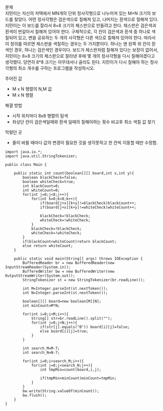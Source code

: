 문제 
</br>
지민이는 자신의 저택에서 MN개의 단위 정사각형으로 나누어져 있는 M×N 크기의 보드를 찾았다. 어떤 정사각형은 검은색으로 칠해져 있고, 나머지는 흰색으로 칠해져 있다. 지민이는 이 보드를 잘라서 8×8 크기의 체스판으로 만들려고 한다.
체스판은 검은색과 흰색이 번갈아서 칠해져 있어야 한다. 구체적으로, 각 칸이 검은색과 흰색 중 하나로 색칠되어 있고, 변을 공유하는 두 개의 사각형은 다른 색으로 칠해져 있어야 한다. 따라서 이 정의를 따르면 체스판을 색칠하는 경우는 두 가지뿐이다. 하나는 맨 왼쪽 위 칸이 흰색인 경우, 하나는 검은색인 경우이다.
보드가 체스판처럼 칠해져 있다는 보장이 없어서, 지민이는 8×8 크기의 체스판으로 잘라낸 후에 몇 개의 정사각형을 다시 칠해야겠다고 생각했다. 당연히 8*8 크기는 아무데서나 골라도 된다. 지민이가 다시 칠해야 하는 정사각형의 최소 개수를 구하는 프로그램을 작성하시오.

주어진 값
- M x N 행렬의 N,M 값
- M x N 행렬

해결 방법
- 시작 위치마다 8x8 행렬의 탐색
- 좌상단 칸이 검은색일때와 흰색 일때의 칠해야하는 횟수 비교후 최소 색칠 값 찾기

막혔던 곳
- 줄이 바뀔 때마다 값의 변경이 필요한 것을 생각못하고 한 칸씩 이동할 때만 수정함.

```
import java.io.*;
import java.util.StringTokenizer;

public class Main {

    public static int count(boolean[][] board,int x,int y){
        boolean blackCheck=false;
        boolean whiteCheck=true;
        int blackCount=0;
        int whiteCount=0;
        for(int j=0;j<8;j++){
            for(int k=0;k<8;k++){
                if(board[j+x][k+y]!=blackCheck)blackCount++;
                if(board[j+x][k+y]!=whiteCheck)whiteCount++;

                blackCheck=!blackCheck;
                whiteCheck=!whiteCheck;
            }
            blackCheck=!blackCheck;
            whiteCheck=!whiteCheck;
        }
        if(blackCount<whiteCount)return blackCount;
        else return whiteCount;
    }

    public static void main(String[] args) throws IOException {
        BufferedReader br = new BufferedReader(new InputStreamReader(System.in));
        BufferedWriter bw = new BufferedWriter(new OutputStreamWriter(System.out));
        StringTokenizer st = new StringTokenizer(br.readLine());

        int M=Integer.parseInt(st.nextToken());
        int N=Integer.parseInt(st.nextToken());

        boolean[][] board=new boolean[M][N];
        int minCount=M*N;

        for(int i=0;i<M;i++){
            String[] str=br.readLine().split("");
            for(int j=0;j<N;j++){
                if(str[j].equals("B")) board[i][j]=false;
                else board[i][j]=true;
            }
        }

        int search_M=M-7;
        int search_N=N-7;

        for(int i=0;i<search_M;i++){
            for(int j=0;j<search_N;j++){
                int tmpMin=count(board,i,j);

                if(tmpMin<minCount)minCount=tmpMin;
            }
        }
        bw.write(String.valueOf(minCount));
        bw.flush();
    }
}
```

